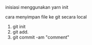 inisiasi menggunakan yarn init

cara menyimpan file ke git secara local
1. git init
2. git add.
3. git commit -am "comment"
